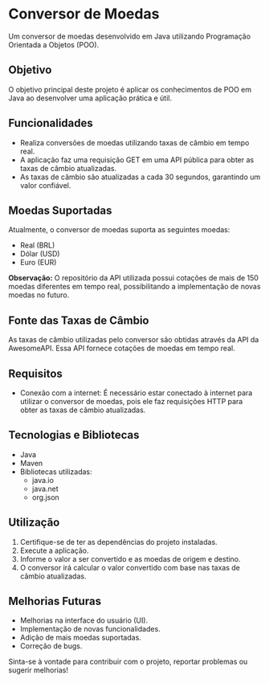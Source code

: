 # Conversor de Moedas

Um conversor de moedas desenvolvido em Java utilizando Programação Orientada a Objetos (POO).

## Objetivo

O objetivo principal deste projeto é aplicar os conhecimentos de POO em Java ao desenvolver uma aplicação prática e útil.

## Funcionalidades

- Realiza conversões de moedas utilizando taxas de câmbio em tempo real.
- A aplicação faz uma requisição GET em uma API pública para obter as taxas de câmbio atualizadas.
- As taxas de câmbio são atualizadas a cada 30 segundos, garantindo um valor confiável.

## Moedas Suportadas

Atualmente, o conversor de moedas suporta as seguintes moedas:

- Real (BRL)
- Dólar (USD)
- Euro (EUR)

**Observação:** O repositório da API utilizada possui cotações de mais de 150 moedas diferentes em tempo real, possibilitando a implementação de novas moedas no futuro.

## Fonte das Taxas de Câmbio

As taxas de câmbio utilizadas pelo conversor são obtidas através da API da AwesomeAPI. Essa API fornece cotações de moedas em tempo real.

## Requisitos

- Conexão com a internet: É necessário estar conectado à internet para utilizar o conversor de moedas, pois ele faz requisições HTTP para obter as taxas de câmbio atualizadas.

## Tecnologias e Bibliotecas

- Java
- Maven
- Bibliotecas utilizadas:
  - java.io
  - java.net
  - org.json

## Utilização

1. Certifique-se de ter as dependências do projeto instaladas.
2. Execute a aplicação.
3. Informe o valor a ser convertido e as moedas de origem e destino.
4. O conversor irá calcular o valor convertido com base nas taxas de câmbio atualizadas.

## Melhorias Futuras

- Melhorias na interface do usuário (UI).
- Implementação de novas funcionalidades.
- Adição de mais moedas suportadas.
- Correção de bugs.

Sinta-se à vontade para contribuir com o projeto, reportar problemas ou sugerir melhorias!

